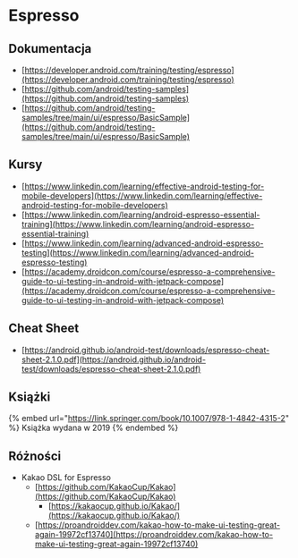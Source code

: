 # Espresso

## Dokumentacja

* [https://developer.android.com/training/testing/espresso](https://developer.android.com/training/testing/espresso)
* [https://github.com/android/testing-samples](https://github.com/android/testing-samples)
* [https://github.com/android/testing-samples/tree/main/ui/espresso/BasicSample](https://github.com/android/testing-samples/tree/main/ui/espresso/BasicSample)

## Kursy

* [https://www.linkedin.com/learning/effective-android-testing-for-mobile-developers](https://www.linkedin.com/learning/effective-android-testing-for-mobile-developers)
* [https://www.linkedin.com/learning/android-espresso-essential-training](https://www.linkedin.com/learning/android-espresso-essential-training)
* [https://www.linkedin.com/learning/advanced-android-espresso-testing](https://www.linkedin.com/learning/advanced-android-espresso-testing)
* [https://academy.droidcon.com/course/espresso-a-comprehensive-guide-to-ui-testing-in-android-with-jetpack-compose](https://academy.droidcon.com/course/espresso-a-comprehensive-guide-to-ui-testing-in-android-with-jetpack-compose)

## Cheat Sheet

* [https://android.github.io/android-test/downloads/espresso-cheat-sheet-2.1.0.pdf](https://android.github.io/android-test/downloads/espresso-cheat-sheet-2.1.0.pdf)

## Książki

{% embed url="https://link.springer.com/book/10.1007/978-1-4842-4315-2" %}
Książka wydana w 2019
{% endembed %}



## Różności

* Kakao DSL for Espresso
  * [https://github.com/KakaoCup/Kakao](https://github.com/KakaoCup/Kakao)
    * [https://kakaocup.github.io/Kakao/](https://kakaocup.github.io/Kakao/)
  * [https://proandroiddev.com/kakao-how-to-make-ui-testing-great-again-19972cf13740](https://proandroiddev.com/kakao-how-to-make-ui-testing-great-again-19972cf13740)
